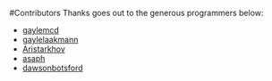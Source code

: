 #Contributors
Thanks goes out to the generous programmers below:

* [gaylemcd](github.com/gaylemcd)
* [gaylelaakmann](github.com/gaylelaakmann)
* [Aristarkhov](github.com/Aristarkhov)
* [asaph](github.com/asaph)
* [dawsonbotsford](github.com/dawsonbotsford)
